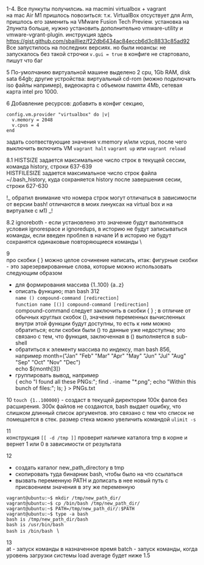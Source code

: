 1-4. Все пункуты получилсиь. на macmini virtualbox + vagrant\
на mac Air M1 пришлось повозиться: т.к. VirtualBox отсуствует для Arm, пришлось 
его заменить на VMware Fusion Tech Preview. установка на 2пункта больше, нужно 
установить дополнительно vmware-utility и vmware-vgrant-plugin. 
инструкция здесь https://gist.github.com/sbailliez/f22db6434ac84eccb6d3c8833c85ad92 
Все запустилось на последних версиях. но были нюансы: не запускалось без такой строчки `v.gui = true` в конфиге не стартовало, пишут что баг

5 По-умолчанию виртуальной машине выделено 2 cpu, 1Gb RAM, disk sata 64gb; 
другие устройства: виртуальный cd-rom (можно подключать iso файлы например), видеокарта с объемом памяти 4Mb, сетевая карта intel pro 1000.

6 Добавление ресурсов: добавить в конфиг секцию, 
```
config.vm.provider "virtualbox" do |v|
  v.memory = 2048
  v.cpus = 4
end
```
задать соотвествующие значения v.memory и/или vcpus, после чего выключить включить VM `vagrant halt` `vagrant up` или `vagrant reload`

8.1 
HISTSIZE задается максимальное число строк в текущей сессии, команда history, строки 637-639 \
HISTFILESIZE задается максимальное число строк файла ~/.bash_history, куда сохраняется history после завершения сесии, строки 627-630  

!_ обратил внимание что номера строк могут отличаться в зависимости от версии bash! отличаются в моих линуксах на virtual 
box и на виртуалке с м1) _!

8.2 ignoreboth - если установлено это значение будут выполняться условия ignorespace и ignoredups, в историю не будут записываться команды, 
если введен проблел в начале И в историю не будут сохранятся одинаковые повторяющиеся команды \

9 \
про скобки { } можно целое сочинение написать, итак:
фигурные скобки - это зарезервированные слова, которые можно использовать следующим образом
- для формирования массива {1..100} {a..z}
- описать функцию; man bash 312 \
`name () compound-command [redirection]` \
`function name [()] compound-command [redirection] `\
compound-command следует заключить в скобки { } ; в отличие от обычных круглых скобок (), значения переменных вычисленных внутри этой функции будут доступны, то есть к ним можно обратиться; если скобки были () то данные уже недоступны; это связано с тем, что функция, заключенная в () выполняется в sub-shell
- обратиться к элементу массива по индексу, man bash 856, например 
month=("Jan" "Feb" "Mar" "Apr" "May" "Jun" "Jul" "Aug" "Sep" "Oct" "Nov" "Dec") \
echo ${month[3]}
- группировать вывод, например \
{ echo "I found all these PNGs:"; find . -iname "*.png"; echo "Within this bunch of files:"; ls; } > PNGs.txt


10 
`touch {1..100000}` - создаст в текущей директории 100к фалов без расширения. 300к файлов не создаются, bash выдает ошибку, что слишком длинный список аргументов. это связано с тем что список не помещается в стек. размер стека можно увеличить командой `ulimit -s`

11 \
конструкция `[[ -d /tmp ]]` проверит наличие каталога tmp в корне и вернет 1 или 0 в зависимости от результата

12
- создать каталог new_path_directory в tmp
- скопировать туда бинарник bash, чтобы было на что ссылаться
- вызвать переменную PATH и дописать в нее новый путь с присвоением значения в эту же переменную

`vagrant@ubuntu:~$ mkdir /tmp/new_path_dir/` \
`vagrant@ubuntu:~$ cp /bin/bash /tmp/new_path_dir/` \
`vagrant@ubuntu:~$ PATH=/tmp/new_path_dir/:$PATH` \
`vagrant@ubuntu:~$ type -a bash` \
`bash is /tmp/new_path_dir/bash` \
`bash is /usr/bin/bash` \
`bash is /bin/bash ` \

13 \
at - запуск команды в назначенное время
batch - запуск команды, когда уровень загрузки системы load average будет ниже 1.5

